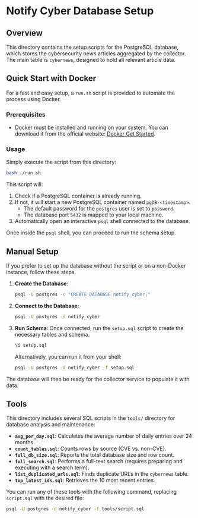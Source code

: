 # Notify Cyber Database Setup

## Overview

This directory contains the setup scripts for the PostgreSQL database, which stores the cybersecurity news articles aggregated by the collector. The main table is `cybernews`, designed to hold all relevant article data.

## Quick Start with Docker

For a fast and easy setup, a `run.sh` script is provided to automate the process using Docker.

### Prerequisites

- Docker must be installed and running on your system. You can download it from the official website: [Docker Get Started](https://www.docker.com/get-started/).

### Usage

Simply execute the script from this directory:

```bash
bash ./run.sh
```

This script will:
1.  Check if a PostgreSQL container is already running.
2.  If not, it will start a new PostgreSQL container named `pgDB-<timestamp>`.
    - The default password for the `postgres` user is set to `password`.
    - The database port `5432` is mapped to your local machine.
3.  Automatically open an interactive `psql` shell connected to the database.

Once inside the `psql` shell, you can proceed to run the schema setup.

## Manual Setup

If you prefer to set up the database without the script or on a non-Docker instance, follow these steps.

1.  **Create the Database**:
    ```bash
    psql -U postgres -c "CREATE DATABASE notify_cyber;"
    ```

2.  **Connect to the Database**:
    ```bash
    psql -U postgres -d notify_cyber
    ```

3.  **Run Schema**:
    Once connected, run the `setup.sql` script to create the necessary tables and schema.
    ```sql
    \i setup.sql
    ```
    Alternatively, you can run it from your shell:
    ```bash
    psql -U postgres -d notify_cyber -f setup.sql
    ```

The database will then be ready for the collector service to populate it with data.

## Tools

This directory includes several SQL scripts in the `tools/` directory for database analysis and maintenance:

- **`avg_per_day.sql`**: Calculates the average number of daily entries over 24 months.
- **`count_tables.sql`**: Counts rows by source (CVE vs. non-CVE).
- **`full_db_size.sql`**: Reports the total database size and row count.
- **`full_search.sql`**: Performs a full-text search (requires preparing and executing with a search term).
- **`list_duplicated_urls.sql`**: Finds duplicate URLs in the `cybernews` table.
- **`top_latest_ids.sql`**: Retrieves the 10 most recent entries.

You can run any of these tools with the following command, replacing `script.sql` with the desired file:
```bash
psql -U postgres -d notify_cyber -f tools/script.sql
```